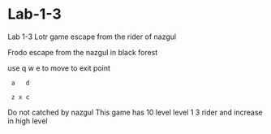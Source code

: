 # Lab-1-3
Lab 1-3 Lotr game escape from the rider of nazgul

 Frodo escape from the nazgul in black forest
 
 use q w e                 to move to exit point
 
     a   d
     
     z x c
  
 Do not catched by nazgul 
 This game has 10 level 
 level 1 3 rider and increase in high level
